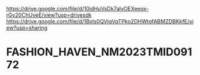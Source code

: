 https://drive.google.com/file/d/10idHuVsDk7alvOEXeeox-rGy20ChUveE/view?usp=drivesdk
https://drive.google.com/file/d/1BxIs0QViqVqTPko2DHWtqfABMZDBKkfE/view?usp=sharing
# FASHION_HAVEN_NM2023TMID09172
